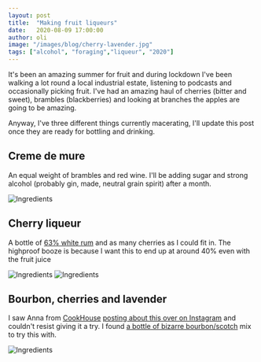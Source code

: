 ```yaml
---
layout: post
title:  "Making fruit liqueurs"
date:   2020-08-09 17:00:00
author: oli
image: "/images/blog/cherry-lavender.jpg"
tags: ["alcohol", "foraging","liqueur", "2020"]
---
```


It's been an amazing summer for fruit and during lockdown I've been walking a lot round a local industrial estate, listening to podcasts and occasionally picking fruit.  I've had an amazing haul of cherries (bitter and sweet), brambles (blackberries) and looking at branches the apples are going to be amazing.

Anyway, I've three different things currently macerating, I'll update this post once they are ready for bottling and drinking.

## Creme de mure

An equal weight of brambles and red wine.  I'll be adding sugar and strong alcohol (probably gin, made, neutral grain spirit) after a month.  

![Ingredients](/images/blog/cream-de-mure.jpg)


## Cherry liqueur

A bottle of [63% white rum](https://www.amazon.co.uk/Wray-Nephew-White-Overproof-Rum/dp/B00439UQ0I/ref=as_li_ss_tl?dchild=1&keywords=overproof&qid=1596997446&sr=8-5&linkCode=ll1&tag=hhkudac-21&linkId=2b0d0d68b3a48225c4100a631a60abbe&language=en_GB) and as many cherries as I could fit in.  The highproof booze is because I want this to end up at around 40% even with the fruit juice

![Ingredients](/images/blog/cherry-1.jpg)
![Ingredients](/images/blog/cherry-2.jpg)

## Bourbon, cherries and lavender

I saw Anna from [CookHouse](https://www.cookhouse.org/) [posting about this over on Instagram](https://www.instagram.com/p/CDPB0vmJYUQ/) and couldn't resist giving it a try.  I found [a bottle of bizarre bourbon/scotch](https://www.amazon.co.uk/Lucifers-Gold-Original-Whisky-70/dp/B07KKSDT79/ref=as_li_ss_tl?dchild=1&keywords=Lucifer's+Gold&qid=1596997490&sr=8-1&linkCode=ll1&tag=hhkudac-21&linkId=a003f63f16f016f76ef225c3323c4eda&language=en_GB) mix to try this with.

![Ingredients](/images/blog/cherry-lavender.jpg)
